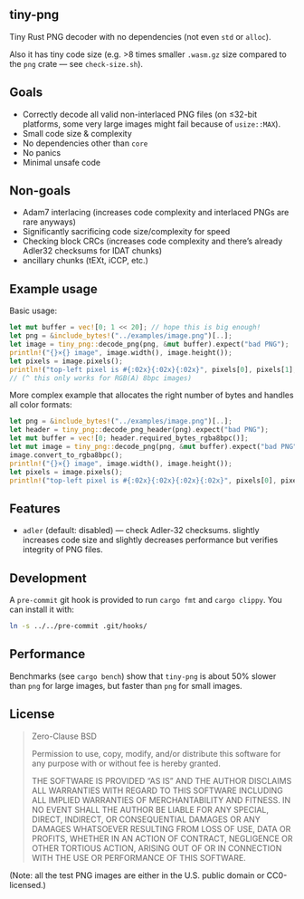## tiny-png

Tiny Rust PNG decoder with no dependencies (not even `std` or `alloc`).

Also it has tiny code size (e.g. &gt;8 times smaller `.wasm.gz` size compared to the `png` crate — see `check-size.sh`).

## Goals

- Correctly decode all valid non-interlaced PNG files (on ≤32-bit platforms, some very large images
  might fail because of `usize::MAX`).
- Small code size &amp; complexity
- No dependencies other than `core`
- No panics
- Minimal unsafe code

## Non-goals

- Adam7 interlacing (increases code complexity and interlaced PNGs are rare anyways)
- Significantly sacrificing code size/complexity for speed
- Checking block CRCs (increases code complexity
  and there’s already Adler32 checksums for IDAT chunks)
- ancillary chunks (tEXt, iCCP, etc.)

## Example usage

Basic usage:

```rust
let mut buffer = vec![0; 1 << 20]; // hope this is big enough!
let png = &include_bytes!("../examples/image.png")[..];
let image = tiny_png::decode_png(png, &mut buffer).expect("bad PNG");
println!("{}×{} image", image.width(), image.height());
let pixels = image.pixels();
println!("top-left pixel is #{:02x}{:02x}{:02x}", pixels[0], pixels[1], pixels[2]);
// (^ this only works for RGB(A) 8bpc images)
```

More complex example that allocates the right number of bytes and handles all color formats:

```rust
let png = &include_bytes!("../examples/image.png")[..];
let header = tiny_png::decode_png_header(png).expect("bad PNG");
let mut buffer = vec![0; header.required_bytes_rgba8bpc()];
let mut image = tiny_png::decode_png(png, &mut buffer).expect("bad PNG");
image.convert_to_rgba8bpc();
println!("{}×{} image", image.width(), image.height());
let pixels = image.pixels();
println!("top-left pixel is #{:02x}{:02x}{:02x}{:02x}", pixels[0], pixels[1], pixels[2], pixels[3]);
```

## Features

- `adler` (default: disabled) — check Adler-32 checksums. slightly increases code size and
  slightly decreases performance but verifies integrity of PNG files.

## Development

A `pre-commit` git hook is provided to run `cargo fmt` and `cargo clippy`. You can install it with:

```sh
ln -s ../../pre-commit .git/hooks/
```

## Performance

Benchmarks (see `cargo bench`) show that `tiny-png` is about 50% slower than `png`
for large images, but faster than `png` for small images.

## License

> Zero-Clause BSD
> 
> Permission to use, copy, modify, and/or distribute this software for
> any purpose with or without fee is hereby granted.
> 
> THE SOFTWARE IS PROVIDED “AS IS” AND THE AUTHOR DISCLAIMS ALL
> WARRANTIES WITH REGARD TO THIS SOFTWARE INCLUDING ALL IMPLIED WARRANTIES
> OF MERCHANTABILITY AND FITNESS. IN NO EVENT SHALL THE AUTHOR BE LIABLE
> FOR ANY SPECIAL, DIRECT, INDIRECT, OR CONSEQUENTIAL DAMAGES OR ANY
> DAMAGES WHATSOEVER RESULTING FROM LOSS OF USE, DATA OR PROFITS, WHETHER IN
> AN ACTION OF CONTRACT, NEGLIGENCE OR OTHER TORTIOUS ACTION, ARISING OUT
> OF OR IN CONNECTION WITH THE USE OR PERFORMANCE OF THIS SOFTWARE.

(Note: all the test PNG images are either in the U.S. public domain or CC0-licensed.)
